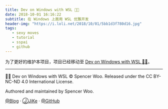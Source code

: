 ```yaml
---
title: Dev on Windows with WSL 👨‍💻
date: 2018-10-01 16:16:22
subtitle: 在 Windows 上面用 WSL 优雅开发
header-img: "https://i.loli.net/2018/10/01/5bb1d3f780d16.jpg"
tags:
   - sexy moves
   - tutorial
   - sspai
   - github
---
```


为了更好的维护本项目，项目已经移动至 [Dev on Windows with WSL 👨‍💻](https://spencerwoo.com/Dev-on-Windows-with-WSL/)。

---

👨‍💻 Dev on Windows with WSL © Spencer Woo. Released under the CC BY-NC-ND 4.0 International License.

Authored and maintained by Spencer Woo.

[@Blog](https://spencerwoo.com/) · [ⒿJiKe](https://web.okjike.com/user/4DDA0425-FB41-4188-89E4-952CA15E3C5E/post) · [@GitHub](https://github.com/spencerwoo98)
